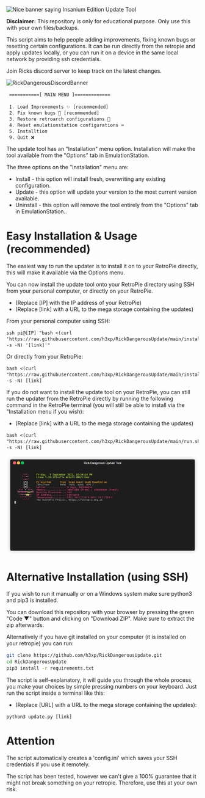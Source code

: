 ![Nice banner saying Insanium Edition Update Tool](banner.png)

**Disclaimer:** This repository is only for educational purpose. Only use this with your own files/backups.

This script aims to help people adding improvements, fixing known bugs or resetting certain configurations.
It can be run directly from the retropie and apply updates locally, or you can run it on a device in the same local network by providing ssh credentials.


Join Ricks discord server to keep track on the latest changes.


![RickDangerousDiscordBanner](https://discordapp.com/api/guilds/857515631422603286/widget.png?style=banner2)


```
 ===========[ MAIN MENU ]=============

 1. Load Improvements ✨ [recommended]
 2. Fix known bugs 🐛 [recommended]
 3. Restore retroarch configurations 👾
 4. Reset emulationstation configurations ⌨
 5. Installtion
 9. Quit ❌
```

The update tool has an "Installation" menu option.
Installation will make the tool available from the "Options" tab in EmulationStation.

The three options on the "Installation" menu are:
- Install - this option will install fresh, overwriting any existing configuration.
- Update - this option will update your version to the most current version available.
- Uninstall - this option will remove the tool entirely from the "Options" tab in EmulationStation..


# Easy Installation & Usage (recommended)
The easiest way to run the updater is to install it on to your RetroPie directly, this will make it available via the Options menu.

You can now install the update tool onto your RetroPie directory using SSH from your personal computer, or directly on your RetroPie.
- (Replace [IP] with the IP address of your RetroPie)
- (Replace [link] with a URL to the mega storage containing the updates)

From your personal computer using SSH:

```
ssh pi@[IP] "bash <(curl 'https://raw.githubusercontent.com/h3xp/RickDangerousUpdate/main/install.sh' -s -N) '[link]'"
```

Or directly from your RetroPie:

```
bash <(curl "https://raw.githubusercontent.com/h3xp/RickDangerousUpdate/main/install.sh" -s -N) [link]
```


If you do not want to install the update tool on your RetroPie, you can still run the updater from the RetroPie directly by running the following command in the RetroPie terminal (you will still be able to install via the "Installation menu if you wish):
- (Replace [link] with a URL to the mega storage containing the updates)

```
bash <(curl "https://raw.githubusercontent.com/h3xp/RickDangerousUpdate/main/run.sh" -s -N) [link]
```

![A short gif showing a demo of the tool in use.](demo.gif)

# Alternative Installation (using SSH)

If you wish to run it manually or on a Windows system make sure python3 and pip3 is installed.

You can download this repository with your browser by pressing the green "Code ▼" button and clicking on "Download ZIP".
Make sure to extract the zip afterwards.

Alternatively if you have git installed on your computer (it is installed on your retropie) you can run:

```bash
git clone https://github.com/h3xp/RickDangerousUpdate.git
cd RickDangerousUpdate
pip3 install -r requirements.txt
```


The script is self-explanatory, it will guide you through the whole process, you make your choices by simple pressing numbers on your keyboard.
Just run the script inside a terminal like this:
- (Replace [URL] with a URL to the mega storage containing the updates):

```
python3 update.py [link]
```

# Attention

The script automatically creates a 'config.ini' which saves your SSH credentials if you use it remotely.

The script has been tested, however we can't give a 100% guarantee that it might not break something on
your retropie. Therefore, use this at your own risk.
